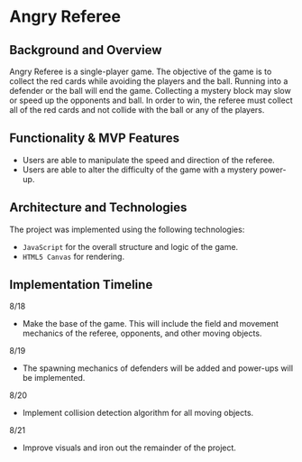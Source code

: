 # Angry Referee
## Background and Overview
Angry Referee is a single-player game. The objective of the game is to collect
the red cards while avoiding the players and the ball. Running into a defender 
or the ball will end the game. Collecting a mystery block may slow or speed up 
the opponents and ball. In order to win, the referee must collect all of the red
cards and not collide with the ball or any of the players.

## Functionality & MVP Features
* Users are able to manipulate the speed and direction of the referee.
* Users are able to alter the difficulty of the game with a mystery power-up.

## Architecture and Technologies
The project was implemented using the following technologies:
* `JavaScript` for the overall structure and logic of the game.
* `HTML5 Canvas` for rendering.

## Implementation Timeline
8/18
* Make the base of the game. This will include the field and movement mechanics
of the referee, opponents, and other moving objects. 

8/19
* The spawning mechanics of defenders will be added and power-ups will be implemented.

8/20 
* Implement collision detection algorithm for all moving objects.

8/21
* Improve visuals and iron out the remainder of the project.